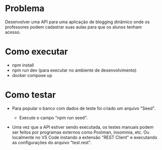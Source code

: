 # Problema

Desenvolver uma API para uma aplicação de blogging dinâmico onde os professores podem cadastrar suas aulas para que os alunos tenham acesso.

# Como executar
- npm install
- npm run dev (para executar no ambiente de desenvolvimento)
- docker compose up

# Como testar
- Para popular o banco com dados de teste foi criado um arquivo "Seed".
    - Execute o campo "npm run seed".

- Uma vez que a API estiver sendo executada, os testes manuais podem ser feitos por programas externos como Postman, insominia, etc. Ou localmente no VS Code instando a extensão "REST Client" e executando as configurações do arquivo "test.rest".

